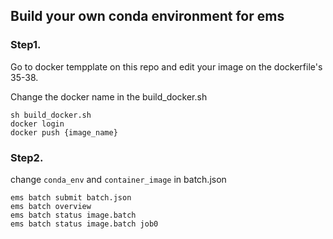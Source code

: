 ## Build your own conda environment for ems 


### Step1.

Go to docker tempplate on this repo and edit your image on the dockerfile's 35-38.

Change the docker name in the build_docker.sh

```
sh build_docker.sh
docker login
docker push {image_name}
```


### Step2.

change `conda_env` and `container_image` in batch.json

```
ems batch submit batch.json
ems batch overview
ems batch status image.batch
ems batch status image.batch job0
```
